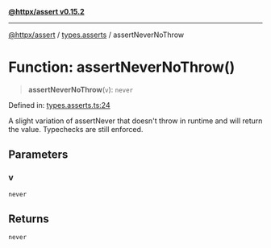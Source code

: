 [**@httpx/assert v0.15.2**](../../README.md)

***

[@httpx/assert](../../README.md) / [types.asserts](../README.md) / assertNeverNoThrow

# Function: assertNeverNoThrow()

> **assertNeverNoThrow**(`v`): `never`

Defined in: [types.asserts.ts:24](https://github.com/belgattitude/httpx/blob/d975bb2c60098569db690fb567053dfa3514ae29/packages/assert/src/types.asserts.ts#L24)

A slight variation of assertNever that doesn't throw in runtime and
will return the value. Typechecks are still enforced.

## Parameters

### v

`never`

## Returns

`never`
